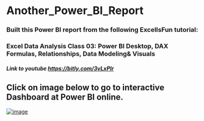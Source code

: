# Another_Power_BI_Report

### Built this Power BI report from the following ExcelIsFun tutorial:
### Excel Data Analysis Class 03: Power BI Desktop, DAX Formulas, Relationships, Data Modeling& Visuals
##### Link to youtube https://bitly.com/3vLxPIr


## Click on image below to go to interactive Dashboard at Power BI online.
[![image](https://user-images.githubusercontent.com/51466879/117362306-1621d280-ae89-11eb-8c1b-8bb6459fdadf.png)](https://app.powerbi.com/view?r=eyJrIjoiZDk4NTBjOTYtYjExOS00NWMxLTgzOWYtYzJkNjk4ZWQ0NGQzIiwidCI6IjA1ZmQ0ZTcwLTg4ZWQtNGEyMS05ZGZlLTYzNmQ1Zjg5ODQyYSIsImMiOjZ9)


